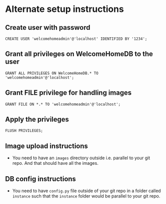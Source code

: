 # Alternate setup instructions

## Create user with password
`CREATE USER 'welcomehomeadmin'@'localhost' IDENTIFIED BY '1234';`

## Grant all privileges on WelcomeHomeDB to the user
`GRANT ALL PRIVILEGES ON WelcomeHomeDB.* TO 'welcomehomeadmin'@'localhost';`

## Grant FILE privilege for handling images
`GRANT FILE ON *.* TO 'welcomehomeadmin'@'localhost';`

## Apply the privileges
`FLUSH PRIVILEGES;`

## Image upload instructions
- You need to have an `images` directory outside i.e. parallel to your git repo. And that should have all the images.

## DB config instructions
- You need to have `config.py` file outside of your git repo in a folder called `instance` such that the `instance` folder would be parallel to your git repo.